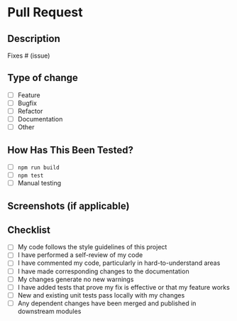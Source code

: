 # Pull Request

## Description
<!-- Please include a summary of the change and which issue is fixed. -->

Fixes # (issue)

## Type of change
- [ ] Feature
- [ ] Bugfix
- [ ] Refactor
- [ ] Documentation
- [ ] Other

## How Has This Been Tested?
<!-- Please describe the tests that you ran to verify your changes. -->
- [ ] `npm run build`
- [ ] `npm test`
- [ ] Manual testing

## Screenshots (if applicable)
<!-- Add screenshots or GIFs to help reviewers understand the change. -->

## Checklist
- [ ] My code follows the style guidelines of this project
- [ ] I have performed a self-review of my code
- [ ] I have commented my code, particularly in hard-to-understand areas
- [ ] I have made corresponding changes to the documentation
- [ ] My changes generate no new warnings
- [ ] I have added tests that prove my fix is effective or that my feature works
- [ ] New and existing unit tests pass locally with my changes
- [ ] Any dependent changes have been merged and published in downstream modules 